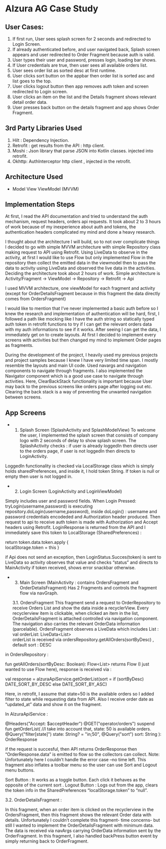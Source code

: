 # Alzura AG Case Study

## User Cases:

1. If first run, User sees splash screen for 2 seconds and redirected to Login Screen.
2. If already authenticated before, and user navigated back, Splash screen appears and user redirected to Order Fragment because auth is valid.
3. User types their user and password, presses login, loading bar shows.
4. If User credentials are true, then user sees all available orders list.
5. User sees order list as sorted desc at first runtime.
6. User clicks sort button on the appbar then order list is sorted asc and list goes to the top.
7. User clicks logout button then app removes auth token and screen redirected to Login screen.
8. User clicks an item on the list and the Details fragment shows relevant detail order data.
9. User presses back button on the details fragment and app shows Order Fragment.


## 3rd Party Libraries Used 

1. Hilt : Dependency Injection.
2. Retrofit : get results from the API : http client.
3. Moshi : Json library that parse JSON into Kotlin classes. injected into retrofit.
4. Okhttp: AuthInterceptor http client , injected in the retrofit.


## Architecture Used

- Model View ViewModel (MVVM)


## Implementation Steps

At first, I read the API documentation and tried to understand the auth mechanism, request headers, orders api requests. It took about 2 to 3 hours of work because of my inexperience about auth and tokens, the authentication headers complicated my mind and done a heavy research.

I thought about the architecture I will build, so to not over complicate things I decided to go with simple MVVM architecture with simple Repository class making request to API using Retrofit.
Using LiveData to observe in the activity, at first I would like to use Flow but only implemented Flow in the repository then collect the emitted data in the viewmodel then to pass the data to activity using LiveData and observed the live data in the activities. Deciding the architecture took about 2 hours of work.
Simple architecture is 
Activity/Fragment → ViewModel → Repository → Retrofit → Api

I used MVVM architecture, one viewModel for each fragment and activity (except for OrderDetailsFragment because in this fragment the data directly comes from OrdersFragment)

I would like to mention that I’ve never implemented a basic auth before so I knew the research and implementation of authentication will be hard, first, I followed a path like mocking like I have the auth string so statically typed auth token in retrofit functions to try if I can get the relevant orders data with my auth informations to see if it works. After seeing I can get the data, I immediately get on to create layouts. At first I decided to implement every screens with activities but then changed my mind to implement Order pages as fragments.

During the development of the project, I heavily used my previous projects and project samples because I knew I have very limited time span. I mostly resemble the layouts and main UI code. Used navargs and navigation components to navigate through fragments. 
I also implemented the Navigator component which is a good use case to navigate through activities. Here, ClearBackStack functionality is important because User may back to the previous screens like orders page after logging out etc. Clearing the back stack is a way of preventing the unwanted navigation between screens. 


## App Screens

- 1. Splash Screen (SplashActivity and SplashModelView)
To welcome the user, I implemented the splash screen that consists of company logo with 2 seconds of delay to show splash screen.
The SplashActivity checks :
if user is already loggedIn then directs user to the orders page,
if user is not loggedIn then directs to LoginActivity.

LoggedIn functionality is checked via LocalStorage class which is simply holds sharedPreferences, and inside it, I hold token String.
If token is null or empty then user is not logged in.


- 2. Login Screen (LoginActivity and LoginViewModel)

Simply includes user and password fields. 
When Login Pressed: 
		tryLogin(username,password) is executing repository.doLogin(username,password),
inside doLogin() :  username and password credentials encodeded and Authorization header produced. Then request to api to receive auth token is made with Authorization and Accept headers using Retrofit. LoginResponse is returned from the API and I immediately save this token to LocalStorage (SharedPreferences) : 

return token.data.token.apply {    
	localStorage.token = this
}

if Api does not send an exception, then LoginStatus.Succes(token) is sent to LiveData so activity observes that value and checks “status” and directs to MainActivity if token received, shows error snackbar otherwise.


- 3. Main Screen (MainActivity : contains OrdersFragment and OrderDetailsFragment)
Has 2 Fragments and controls the fragment flow via navGraph.


  3.1. OrdersFragment
	This fragment send a request to OrderRepository to receive Orders List and show the data inside a recyclerView. Every recyclerview item is clickable, when clicked an item in the list,  OrderDetailsFragment is attached controlled via navigation component. The navigation also carries the relevant OrderData information (parcelable).
	OrdersFragment observes a LiveData which includes List<OrderData> :
		  val orderList: LiveData<List<OrderData>>	
	orderList is received via 
	ordersRepository.getAllOrders(sortByDesc) ,  default sort : DESC
	
in OrdersRepository : 

  fun getAllOrders(sortByDesc: Boolean): Flow<List<OrderData>> returns Flow (I just wanted to use Flow here), response is received via :

val response =    alzuraApiService.getOrderList(sort = if (sortByDesc) DATE_SORT_BY_DESC else DATE_SORT_BY_ASC)
  
Here, in retrofit, I assume that state=50 is the available orders so I added filter to state while requesting data from API. Also I receive order date as “updated_at” data and show it on the fragment.
  

In AlzuraApiService : 
	
@Headers("Accept: $acceptHeader")
@GET("operator/orders")
suspend fun getOrderList(
    //I take into account that, state: 50 is available orders.
    @Query("filter[state]") state: String? = "in;50",
    @Query("sort") sort: String
): OrderResponse

  
if the request is succesful, then API returns OrderResponse then “OrderResponse.data” is emitted to flow so the collectors can collect.
Note: Unfortunately here I couldn’t handle the error case –no time left.
This fragment also  inflates a toolbar menu so the user can use Sort and Logout menu buttons.
	
Sort Button : 
	It works as a toggle button. Each click it behaves as the opposite of the current sort .
Logout Button : 
	Logs out from the app, clears the token info in the SharedPreferences “localStorage.token” to “null”.

	
  3.2. OrderDetailsFragment :
	
In this fragment, when an order item is clicked on the recyclerview in the OrdersFragment, then this fragment shows the relevant Order data with details. Unfortunately I couldn’t complete this fragment- time concerns- but still I wanted to implement the OrderDetailsFragment with minimum data. The data is received via navArgs carrying OrderData information sent by the OrderFragment.
In this fragment, I also handled backPress button event by simply returning back to OrderFragment.

